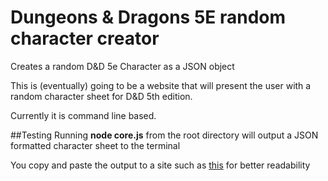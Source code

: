 # Dungeons & Dragons 5E random character creator
Creates a random D&amp;D 5e Character as a JSON object

This is (eventually) going to be a website that will present the user with a random character sheet for D&D 5th edition.

Currently it is command line based.

##Testing
Running **node core.js** from the root directory will output a JSON formatted character sheet to the terminal

You copy and paste the output to a site such as [this](http://jsonviewer.stack.hu/) for better readability
